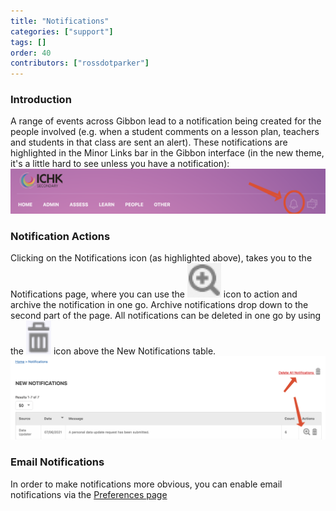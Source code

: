 ```yaml
---
title: "Notifications"
categories: ["support"]
tags: []
order: 40
contributors: ["rossdotparker"]
---
```


### Introduction

A range of events across Gibbon lead to a notification being created for the people involved (e.g. when a student comments on a lesson plan, teachers and students in that class are sent an alert). These notifications are highlighted in the Minor Links bar in the Gibbon interface (in the new theme, it's a little hard to see unless you have a notification): ![Notifications_1](/img/teachers/notifications.png)

### Notification Actions

Clicking on the Notifications icon (as highlighted above), takes you to the Notifications page, where you can use the ![Notifications_3](/img/teachers/general/Notifications_3.png?classes=inline) icon to action and archive the notification in one go. Archive notifications drop down to the second part of the page. All notifications can be deleted in one go by using the ![Notifications_4](/img/teachers/general/Notifications_4.png?classes=inline) icon above the New Notifications table. ![Notifications_2](/img/teachers/notifications-actions.png)

### Email Notifications

In order to make notifications more obvious, you can enable email notifications via the [Preferences page](preferences.md)
